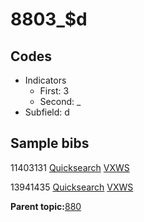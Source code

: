 # 8803\_$d

## Codes

-   Indicators
    -   First: 3
    -   Second: \_
-   Subfield: d

## Sample bibs

11403131 [Quicksearch](https://search.library.yale.edu/catalog/11403131) [VXWS](http://prodorbis.library.yale.edu:7014/vxws/GetHoldingsService?bibId=11403131)

13941435 [Quicksearch](https://search.library.yale.edu/catalog/13941435) [VXWS](http://prodorbis.library.yale.edu:7014/vxws/GetHoldingsService?bibId=13941435)

**Parent topic:**[880](../../tags/880/880.md)

